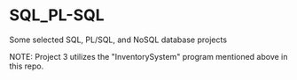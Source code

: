 # SQL_PL-SQL

Some selected SQL, PL/SQL, and NoSQL database projects

NOTE: Project 3 utilizes the "InventorySystem" program mentioned above in this repo. 

